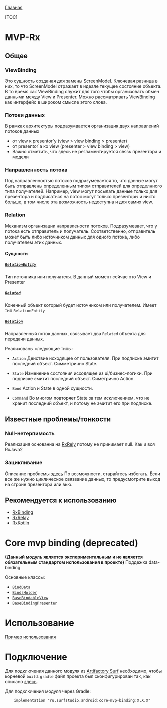 [Главная](../../main.md)

[TOC]



# MVP-Rx
## Общее
### ViewBinding
Это сущность созданая для замены ScreenModel. Ключевая разница в них, то
что ScreenModel отражает в идеале текущее состояние объекта. В то время
как ViewBinding служит для того чтобы организовать обмен данными между
View и Presenter. Можно рассматривать ViewBinding как интерфейс в
широком смысле этого слова.

### Потоки данных
В рамках архитектуры подразумвается организация двух направлений
потоков данных
* от view к presentor`у (view > view binding > presenter)
* от presentor`a ко view (presenter > view binding > view)
* Важно отметить, что здесь не регламентируется связь презентора и модели

### Направленность потока
Под направленностью потоков подразумевается то, что данные могут быть
отправлены определенным типом отправителей для определнного типа получателей.
Например, view могут посылать данные только для презентора и подписаться
на поток могут только презенторы и никто больше, в том числе эта
возможность недоступна и для самих view.

### Relation
Механизм организации направлености потоков. Подразумевает, что у потока
есть отправитель и получатель. Соответственно, отправитель может быть
либо источником данных для одного потока, либо получателем этих данных.

#### Сущности

##### [`RelationEntity`][related]
Тип источника или получателя. В данный момент сейчас это View и Presenter

##### [`Related`][related]
Конечный объект который будет источником или получателем. Имеет тип
`RelationEntity`

##### [`Relation`][related]
Направленный поток данных, связывает два `Related` объекта для передачи
данных.

Реализованы следующие типы:

* `Action` Деиствие исходящее от пользователя. При подписке эмитит
последний объект. Симметрично State.

* `State` Изменение состояния исходящее из ui/бизнес-логики. При
подписке эмитит последний объект. Симетрично Action.

* `Bond` Action и State в одной сущности.

* `Command` Во многом повторяет State за тем исключением, что не хранит
последний объект, и потому не эмитит его при подписке.

## Известные проблемы/тонкости

### Null-нетерпимость
Реализация основанна на [RxRely][rxrelylib] потому не принимает null.
Как и вся RxJava2

### Зацикливание
Описание проблемы [здесь][pmexist]
По возможности, старайтесь избегать. Если все же нужно циклическое
связвание данных, то предусмотрите выход на строне презентора или вью.

## Рекомендуется к использованию

* [RxBinding][rxbindinglib]
* [RxRelay][rxrelylib]
* [RxKotlin][rxkotlin]


[rxbindinglib]: https://github.com/JakeWharton/RxBinding
[rxrelylib]: https://github.com/JakeWharton/RxRelay
[pmexist]: https://habr.com/company/mobileup/blog/342850/
[pmenter]: https://habr.com/company/mobileup/blog/326962/
[pmscheme]: https://habrastorage.org/webt/rz/nb/rh/rznbrht-4vw_74h6wzrjrui8upk.png
[related]: src/main/java/ru/surfstudio/android/core/mvp/rx/domain/Relation.kt
[rxkotlin]: https://github.com/ReactiveX/RxKotlin


# Core mvp binding (deprecated)
**(Данный модуль является экспериментальным и не является обязательным
стандартом использования в проекте)**
Поддежка data-binding

Основные классы:
* [`BindData`][bd]
* [`BindsHolder`][bh]
* [`BaseBindableView`][bbv]
* [`BaseBindingPresenter`][bbp]

# Использование
[Пример использования](../core-mvp-binding-sample)

# Подключение
Для подключения данного модуля из [Artifactory Surf](http://artifactory.surfstudio.ru)
необходимо, чтобы корневой `build.gradle` файл проекта был сконфигурирован так,
как описано [здесь](https://bitbucket.org/surfstudio/android-standard/overview).
  
Для подключения модуля через Gradle:
```
    implementation "ru.surfstudio.android:core-mvp-binding:X.X.X"
```

[bd]: src/main/java/ru/surfstudio/android/core/mvp/binding/BindData.kt
[bh]: src/main/java/ru/surfstudio/android/core/mvp/binding/BindsHolder.kt
[bbv]: src/main/java/ru/surfstudio/android/core/mvp/binding/BaseBindableView.kt
[bbp]: src/main/java/ru/surfstudio/android/core/mvp/binding/BaseBindingPresenter.kt